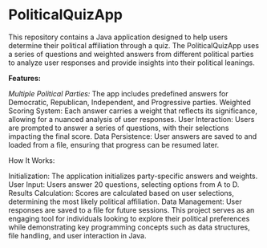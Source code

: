 # PoliticalQuizApp
This repository contains a Java application designed to help users determine their political affiliation through a quiz. The PoliticalQuizApp uses a series of questions and weighted answers from different political parties to analyze user responses and provide insights into their political leanings.

<b>Features:</b>

<i>Multiple Political Parties:</i> The app includes predefined answers for Democratic, Republican, Independent, and Progressive parties.
Weighted Scoring System: Each answer carries a weight that reflects its significance, allowing for a nuanced analysis of user responses.
User Interaction: Users are prompted to answer a series of questions, with their selections impacting the final score.
Data Persistence: User answers are saved to and loaded from a file, ensuring that progress can be resumed later.

How It Works:

Initialization: The application initializes party-specific answers and weights.
User Input: Users answer 20 questions, selecting options from A to D.
Results Calculation: Scores are calculated based on user selections, determining the most likely political affiliation.
Data Management: User responses are saved to a file for future sessions.
This project serves as an engaging tool for individuals looking to explore their political preferences while demonstrating key programming concepts such as data structures, file handling, and user interaction in Java.
